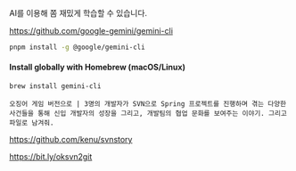AI를 이용해 쫌 재밌게 학습할 수 있습니다.

https://github.com/google-gemini/gemini-cli
```sh
pnpm install -g @google/gemini-cli
```

#### Install globally with Homebrew (macOS/Linux)
```sh
brew install gemini-cli
```

```
오징어 게임 버전으로 | 3명의 개발자가 SVN으로 Spring 프로젝트를 진행하며 겪는 다양한 사건들을 통해 신입 개발자의 성장을 그리고, 개발팀의 협업 문화를 보여주는 이야기. 그리고 파일로 남겨줘.
```
https://github.com/kenu/svnstory

https://bit.ly/oksvn2git 

